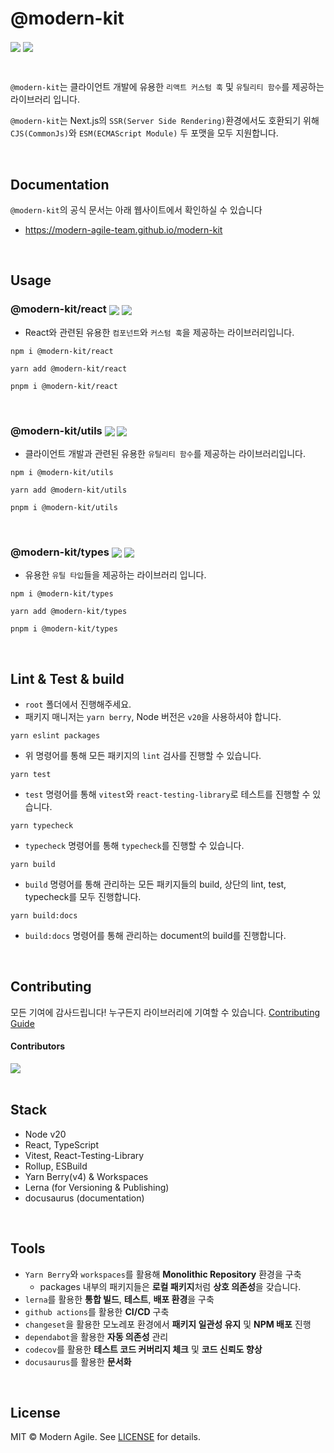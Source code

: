 # @modern-kit

<p>
  <img align="center" src="https://img.shields.io/badge/license-MIT-blue.svg">
  <img align="center" src="https://hits.seeyoufarm.com/api/count/incr/badge.svg?url=https%3A%2F%2Fgithub.com%2FModern-Agile-Team%2Fmodern-kit&count_bg=%2379C83D&title_bg=%23555555&icon=&icon_color=%23E7E7E7&title=hits&edge_flat=false"/>
</p>

<br />

`@modern-kit`는 클라이언트 개발에 유용한 `리액트 커스텀 훅` 및 `유틸리티 함수`를 제공하는 라이브러리 입니다.

`@modern-kit`는 Next.js의 `SSR(Server Side Rendering)`환경에서도 호환되기 위해 `CJS(CommonJs)`와 `ESM(ECMAScript Module)` 두 포맷을 모두 지원합니다.

<br />

## Documentation
`@modern-kit`의 공식 문서는 아래 웹사이트에서 확인하실 수 있습니다
- <a href="https://modern-agile-team.github.io/modern-kit" target="_blank">https://modern-agile-team.github.io/modern-kit</a>

<br />

## Usage

### @modern-kit/react <a href="https://www.npmjs.com/package/@modern-kit/react" target="_blank"><img align="center" src="https://img.shields.io/npm/v/@modern-kit/react.svg" /></a> <a href="https://bundlephobia.com/package/@modern-kit/react" target="_blank"><img align="center" src="https://img.shields.io/bundlephobia/minzip/@modern-kit/react/latest"></a>

- React와 관련된 유용한 `컴포넌트`와 `커스텀 훅`을 제공하는 라이브러리입니다.

```shell
npm i @modern-kit/react
```

```shell
yarn add @modern-kit/react
```

```shell
pnpm i @modern-kit/react
```

<br />

### @modern-kit/utils <a href="https://www.npmjs.com/package/@modern-kit/utils" target="_blank"><img align="center" src="https://img.shields.io/npm/v/@modern-kit/utils.svg" /></a> <a href="https://bundlephobia.com/package/@modern-kit/utils" target="_blank"><img align="center" src="https://img.shields.io/bundlephobia/minzip/@modern-kit/utils/latest"></a>

- 클라이언트 개발과 관련된 유용한 `유틸리티 함수`를 제공하는 라이브러리입니다.

```shell
npm i @modern-kit/utils
```

```shell
yarn add @modern-kit/utils
```

```shell
pnpm i @modern-kit/utils
```

<br />

### @modern-kit/types <a href="https://www.npmjs.com/package/@modern-kit/types" target="_blank"><img align="center" src="https://img.shields.io/npm/v/@modern-kit/types.svg" /></a> <a href="https://bundlephobia.com/package/@modern-kit/types" target="_blank"><img align="center" src="https://img.shields.io/bundlephobia/minzip/@modern-kit/types/latest"></a>

- 유용한 `유틸 타입`들을 제공하는 라이브러리 입니다.

```shell
npm i @modern-kit/types
```

```shell
yarn add @modern-kit/types
```

```shell
pnpm i @modern-kit/types
```

<br />

## Lint & Test & build

- `root` 폴더에서 진행해주세요.
- 패키지 매니저는 `yarn berry`, Node 버전은 `v20`을 사용하셔야 합니다.

```shell
yarn eslint packages
```

- 위 명령어를 통해 모든 패키지의 `lint` 검사를 진행할 수 있습니다.

```shell
yarn test
```

- `test` 명령어를 통해 `vitest`와 `react-testing-library`로 테스트를 진행할 수 있습니다.

```shell
yarn typecheck
```

- `typecheck` 명령어를 통해 `typecheck`를 진행할 수 있습니다.

```shell
yarn build
```

- `build` 명령어를 통해 관리하는 모든 패키지들의 build, 상단의 lint, test, typecheck를 모두 진행합니다.

```shell
yarn build:docs
```

- `build:docs` 명령어를 통해 관리하는 document의 build를 진행합니다.

<br />

## Contributing
모든 기여에 감사드립니다! 누구든지 라이브러리에 기여할 수 있습니다.
[Contributing Guide](./.github/CONTRIBUTING.md)

#### Contributors
<a href="https://github.com/modern-agile-team/modern-kit/graphs/contributors">
  <img src="https://contrib.rocks/image?repo=Modern-Agile-Team/modern-kit">
</a>

<br />
<br />

## Stack
- Node v20
- React, TypeScript
- Vitest, React-Testing-Library
- Rollup, ESBuild
- Yarn Berry(v4) & Workspaces
- Lerna (for Versioning & Publishing)
- docusaurus (documentation)

<br />

## Tools

- `Yarn Berry`와 `workspaces`를 활용해 **Monolithic Repository** 환경을 구축
  - packages 내부의 패키지들은 **로컬 패키지**처럼 **상호 의존성**을 갖습니다.
- `lerna`를 활용한 **통합 빌드**, **테스트**, **배포 환경**을 구축
- `github actions`를 활용한 **CI/CD** 구축
- `changeset`을 활용한 모노레포 환경에서 **패키지 일관성 유지** 및 **NPM 배포** 진행
- `dependabot`을 활용한 **자동 의존성** 관리
- `codecov`를 활용한 **테스트 코드 커버리지 체크** 및 **코드 신뢰도 향상**
- `docusaurus`를 활용한 **문서화**

<br />

## License
MIT © Modern Agile. See [LICENSE](./LICENSE) for details.

<br />